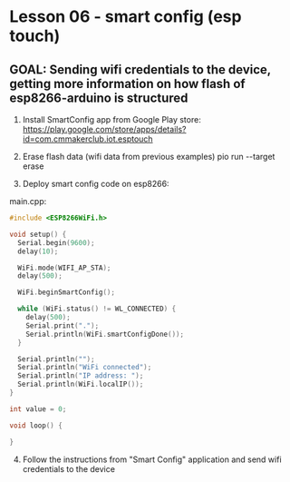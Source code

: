 # Lesson 06 - smart config (esp touch)

## GOAL: Sending wifi credentials to the device, getting more information on how flash of esp8266-arduino is structured

1. Install SmartConfig app from Google Play store:
https://play.google.com/store/apps/details?id=com.cmmakerclub.iot.esptouch

2. Erase flash data (wifi data from previous examples)
pio run --target erase

3. Deploy smart config code on esp8266:

main.cpp:
```cpp
#include <ESP8266WiFi.h>

void setup() {
  Serial.begin(9600);
  delay(10);

  WiFi.mode(WIFI_AP_STA);
  delay(500);

  WiFi.beginSmartConfig();

  while (WiFi.status() != WL_CONNECTED) {
    delay(500);
    Serial.print(".");
    Serial.println(WiFi.smartConfigDone());
  }

  Serial.println("");
  Serial.println("WiFi connected");  
  Serial.println("IP address: ");
  Serial.println(WiFi.localIP());
}

int value = 0;

void loop() {

}
```

4. Follow the instructions from "Smart Config" application and send wifi credentials to the device